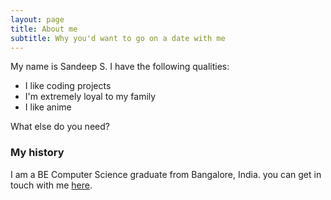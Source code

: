 ```yaml
---
layout: page
title: About me
subtitle: Why you'd want to go on a date with me
---
```


My name is Sandeep S. I have the following qualities:

- I like coding projects
- I'm extremely loyal to my family
- I like anime

What else do you need?

### My history

I am a BE Computer Science graduate from Bangalore, India. you can get in touch with me [here](https://www.linkedin.com/in/thesandmanman/).
